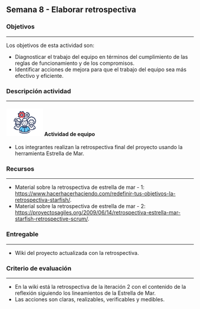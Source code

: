 ## Semana 8 - Elaborar retrospectiva

### Objetivos

---

Los objetivos de esta actividad son:

- Diagnosticar el trabajo del equipo en términos del cumplimiento de las reglas de funcionamiento y de los compromisos.
- Identificar acciones de mejora para que el trabajo del equipo sea más efectivo y eficiente.

### Descripción actividad

---

#### ![](./../../assets/images/grupo.png) Actividad de equipo

- Los integrantes realizan la retrospectiva final del proyecto usando la herramienta Estrella de Mar.

### Recursos

---

- Material sobre la retrospectiva de estrella de mar - 1: https://www.hacerhacerhaciendo.com/redefinir-tus-objetivos-la-retrospectiva-starfish/.
- Material sobre la retrospectiva de estrella de mar - 2: https://proyectosagiles.org/2009/06/14/retrospectiva-estrella-mar-starfish-retrospective-scrum/.

### Entregable

---

- Wiki del proyecto actualizada con la retrospectiva.

### Criterio de evaluación

---

- En la wiki está la retrospectiva de la iteración 2 con el contenido de la reflexión siguiendo los lineamientos de la Estrella de Mar.
- Las acciones son claras, realizables, verificables y medibles.
